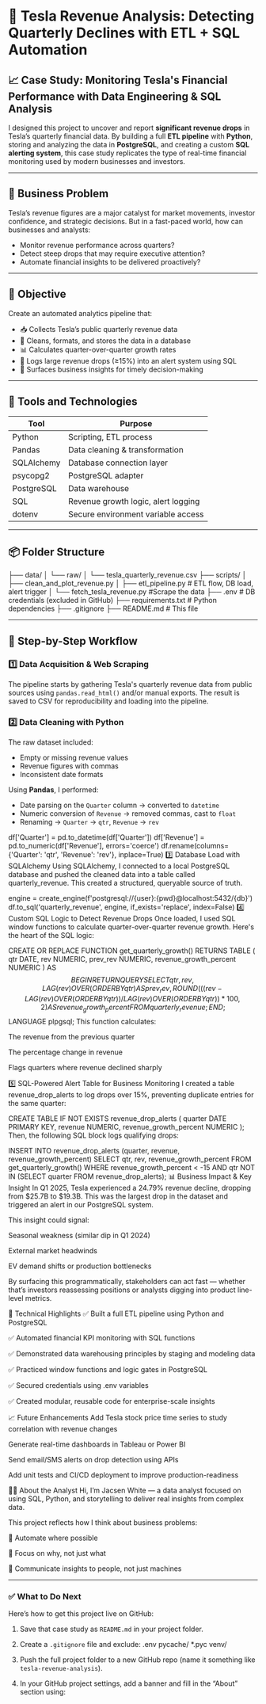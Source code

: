 # 🚗 Tesla Revenue Analysis: Detecting Quarterly Declines with ETL + SQL Automation

## 📈 Case Study: Monitoring Tesla's Financial Performance with Data Engineering & SQL Analysis

 I designed this project to uncover and report **significant revenue drops** in Tesla’s quarterly financial data. By building a full **ETL pipeline** with **Python**, storing and analyzing the data in **PostgreSQL**, and creating a custom **SQL alerting system**, this case study replicates the type of real-time financial monitoring used by modern businesses and investors.

---

## 🎯 Business Problem

Tesla’s revenue figures are a major catalyst for market movements, investor confidence, and strategic decisions. But in a fast-paced world, how can businesses and analysts:

- Monitor revenue performance across quarters?
- Detect steep drops that may require executive attention?
- Automate financial insights to be delivered proactively?

---

## 💼 Objective

Create an automated analytics pipeline that:
- 📥 Collects Tesla’s public quarterly revenue data
- 🧼 Cleans, formats, and stores the data in a database
- 📊 Calculates quarter-over-quarter growth rates
- 🚨 Logs large revenue drops (≥15%) into an alert system using SQL
- 🧠 Surfaces business insights for timely decision-making

---

## 🧱 Tools and Technologies

| Tool         | Purpose                                 |
|--------------|------------------------------------------|
| Python       | Scripting, ETL process                  |
| Pandas       | Data cleaning & transformation          |
| SQLAlchemy   | Database connection layer               |
| psycopg2     | PostgreSQL adapter                      |
| PostgreSQL   | Data warehouse                          |
| SQL          | Revenue growth logic, alert logging     |
| dotenv       | Secure environment variable access      |

---

## 📦 Folder Structure

├── data/
│ └── raw/
│ └── tesla_quarterly_revenue.csv
├── scripts/
│ ├── clean_and_plot_revenue.py
│ ├── etl_pipeline.py # ETL flow, DB load, alert trigger
│ └── fetch_tesla_revenue.py #Scrape the data 
├── .env # DB credentials (excluded in GitHub)
├── requirements.txt # Python dependencies
├── .gitignore
├── README.md # This file


---

## 🚀 Step-by-Step Workflow

### 1️⃣ Data Acquisition & Web Scraping

The pipeline starts by gathering Tesla's quarterly revenue data from public sources using `pandas.read_html()` and/or manual exports. The result is saved to CSV for reproducibility and loading into the pipeline.

### 2️⃣ Data Cleaning with Python

The raw dataset included:
- Empty or missing revenue values
- Revenue figures with commas
- Inconsistent date formats

Using **Pandas**, I performed:
- Date parsing on the `Quarter` column → converted to `datetime`
- Numeric conversion of `Revenue` → removed commas, cast to `float`
- Renaming → `Quarter` → `qtr`, `Revenue` → `rev`


df['Quarter'] = pd.to_datetime(df['Quarter'])
df['Revenue'] = pd.to_numeric(df['Revenue'], errors='coerce')
df.rename(columns={'Quarter': 'qtr', 'Revenue': 'rev'}, inplace=True)
3️⃣ Database Load with SQLAlchemy
Using SQLAlchemy, I connected to a local PostgreSQL database and pushed the cleaned data into a table called quarterly_revenue. This created a structured, queryable source of truth.

engine = create_engine(f'postgresql://{user}:{pwd}@localhost:5432/{db}')
df.to_sql('quarterly_revenue', engine, if_exists='replace', index=False)
4️⃣ Custom SQL Logic to Detect Revenue Drops
Once loaded, I used SQL window functions to calculate quarter-over-quarter revenue growth. Here's the heart of the SQL logic:

CREATE OR REPLACE FUNCTION get_quarterly_growth()
RETURNS TABLE (
    qtr DATE,
    rev NUMERIC,
    prev_rev NUMERIC,
    revenue_growth_percent NUMERIC
) AS $$
BEGIN
    RETURN QUERY
    SELECT
        qtr,
        rev,
        LAG(rev) OVER (ORDER BY qtr) AS prev_rev,
        ROUND(((rev - LAG(rev) OVER (ORDER BY qtr)) / LAG(rev) OVER (ORDER BY qtr)) * 100, 2) AS revenue_growth_percent
    FROM quarterly_revenue;
END;
$$ LANGUAGE plpgsql;
This function calculates:

The revenue from the previous quarter

The percentage change in revenue

Flags quarters where revenue declined sharply

5️⃣ SQL-Powered Alert Table for Business Monitoring
I created a table revenue_drop_alerts to log drops over 15%, preventing duplicate entries for the same quarter:

CREATE TABLE IF NOT EXISTS revenue_drop_alerts (
    quarter DATE PRIMARY KEY,
    revenue NUMERIC,
    revenue_growth_percent NUMERIC
);
Then, the following SQL block logs qualifying drops:

INSERT INTO revenue_drop_alerts (quarter, revenue, revenue_growth_percent)
SELECT
    qtr,
    rev,
    revenue_growth_percent
FROM get_quarterly_growth()
WHERE revenue_growth_percent < -15
  AND qtr NOT IN (SELECT quarter FROM revenue_drop_alerts);
📊 Business Impact & Key Insight
In Q1 2025, Tesla experienced a 24.79% revenue decline, dropping from $25.7B to $19.3B. This was the largest drop in the dataset and triggered an alert in our PostgreSQL system.

This insight could signal:

Seasonal weakness (similar dip in Q1 2024)

External market headwinds

EV demand shifts or production bottlenecks

By surfacing this programmatically, stakeholders can act fast — whether that’s investors reassessing positions or analysts digging into product line-level metrics.

🔬 Technical Highlights
✅ Built a full ETL pipeline using Python and PostgreSQL

✅ Automated financial KPI monitoring with SQL functions

✅ Demonstrated data warehousing principles by staging and modeling data

✅ Practiced window functions and logic gates in PostgreSQL

✅ Secured credentials using .env variables

✅ Created modular, reusable code for enterprise-scale insights

📈 Future Enhancements
Add Tesla stock price time series to study correlation with revenue changes

Generate real-time dashboards in Tableau or Power BI

Send email/SMS alerts on drop detection using APIs

Add unit tests and CI/CD deployment to improve production-readiness

🧑‍💼 About the Analyst
Hi, I’m Jacsen White — a data analyst focused on using SQL, Python, and storytelling to deliver real insights from complex data.

This project reflects how I think about business problems:

🤖 Automate where possible

🧠 Focus on why, not just what

📣 Communicate insights to people, not just machines


---

### ✅ What to Do Next

Here’s how to get this project live on GitHub:

1. Save that case study as `README.md` in your project folder.
2. Create a `.gitignore` file and exclude:
.env
pycache/
*.pyc
venv/

3. Push the full project folder to a new GitHub repo (name it something like `tesla-revenue-analysis`).
4. In your GitHub project settings, add a banner and fill in the “About” section using:
